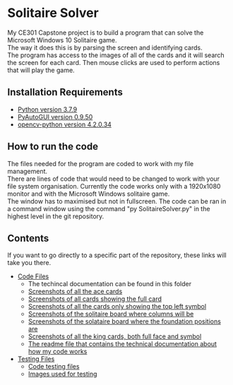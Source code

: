# Solitaire Solver

My CE301 Capstone project is to build a program that can solve the Microsoft Windows 10 Solitaire game.  
The way it does this is by parsing the screen and identifying cards.  
The program has access to the images of all of the cards and it will search the screen for each card.
Then mouse clicks are used to perform actions that will play the game.  
## Installation Requirements

- [Python version 3.7.9](https://www.python.org/downloads/release/python-379/)
- [PyAutoGUI version 0.9.50](https://pypi.org/project/PyAutoGUI/)
- [opencv-python version 4.2.0.34](https://pypi.org/project/opencv-python/)

## How to run the code
The files needed for the program are coded to work with my file management.  
There are lines of code that would need to be changed to work with your file system organisation.
Currently the code works only with a 1920x1080 monitor and with the Microsoft Windows solitaire game.  
The window has to maximised but not in fullscreen.
The code can be ran in a command window using the command "py SolitaireSolver.py" in the highest level in the git repository.

## Contents
If you want to go directly to a specific part of the repository, these links will take you there.
- [Code Files](../master/Code)
    - The techincal documentation can be found in this folder
    - [Screenshots of all the ace cards](../master/Code/ace_cards)
    - [Screenshots of all cards showing the full card](../master/Code/all_cards_faces)
    - [Screenshots of all the cards only showing the top left symbol](../master/Code/all_cards_symbols)
    - [Screenshots of the solitaire board where columns will be](../master/Code/column_images)
    - [Screenshots of the solataire board where the foundation positions are](../master/Code/foundation_images)
    - [Screenshots of all the king cards, both full face and symbol](../master/Code/king_cards)
    - [The readme file that contains the technical documentation about how my code works](../master/Code)
- [Testing Files](../master/testing)
    - [Code testing files](../master/testing/code)
    - [Images used for testing](../master/testing/images)
